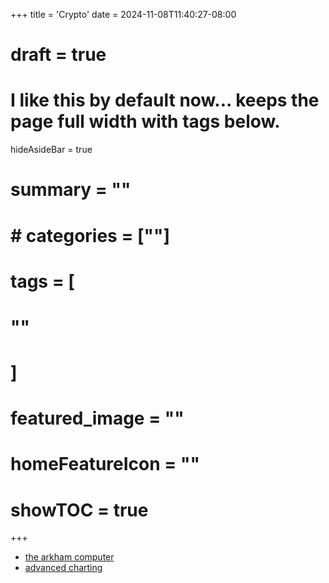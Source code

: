 +++
title = 'Crypto'
date = 2024-11-08T11:40:27-08:00
# draft = true
# I like this by default now... keeps the page full width with tags below.
hideAsideBar = true
# summary = ""
# # categories = [""]
# tags = [
  # ""
  # ]
# featured_image = ""
# homeFeatureIcon = ""
# showTOC = true
+++

- [the arkham computer](https://platform.arkhamintelligence.com/)
- [advanced charting](https://beta.bitcoinwisdom.io/)
<!--more-->